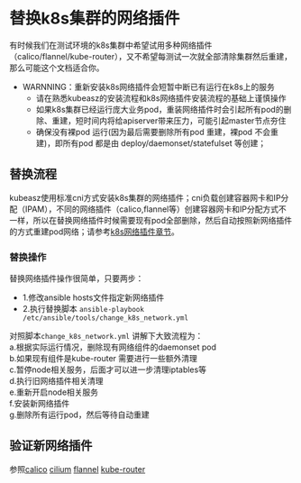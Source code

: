 # 替换k8s集群的网络插件

有时候我们在测试环境的k8s集群中希望试用多种网络插件（calico/flannel/kube-router），又不希望每测试一次就全部清除集群然后重建，那么可能这个文档适合你。  
- WARNNING：重新安装k8s网络插件会短暂中断已有运行在k8s上的服务
  - 请在熟悉kubeasz的安装流程和k8s网络插件安装流程的基础上谨慎操作
  - 如果k8s集群已经运行庞大业务pod，重装网络插件时会引起所有pod的删除、重建，短时间内将给apiserver带来压力，可能引起master节点夯住
  - 确保没有裸pod 运行(因为最后需要删除所有pod 重建，裸pod 不会重建)，即所有pod 都是由 deploy/daemonset/statefulset 等创建；

## 替换流程

kubeasz使用标准cni方式安装k8s集群的网络插件；cni负载创建容器网卡和IP分配（IPAM），不同的网络插件（calico,flannel等）创建容器网卡和IP分配方式不一样，所以在替换网络插件时候需要现有pod全部删除，然后自动按照新网络插件的方式重建pod网络；请参考[k8s网络插件章节](../setup/06-install_network_plugin.md)。

### 替换操作

替换网络插件操作很简单，只要两步：  
- 1.修改ansible hosts文件指定新网络插件
- 2.执行替换脚本 `ansible-playbook /etc/ansible/tools/change_k8s_network.yml`

对照脚本`change_k8s_network.yml` 讲解下大致流程为：  
a.根据实际运行情况，删除现有网络组件的daemonset pod  
b.如果现有组件是kube-router 需要进行一些额外清理  
c.暂停node相关服务，后面才可以进一步清理iptables等  
d.执行旧网络插件相关清理  
e.重新开启node相关服务  
f.安装新网络插件  
g.删除所有运行pod，然后等待自动重建  

## 验证新网络插件

参照[calico](../setup/network-plugin/calico.md) [cilium](../setup/network-plugin/cilium.md) [flannel](../setup/network-plugin/flannel.md) [kube-router](../setup/network-plugin/kube-router.md)


